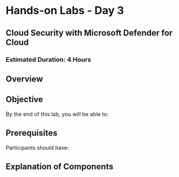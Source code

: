 # Hands-on Labs - Day 3

## Cloud Security with Microsoft Defender for Cloud

### Estimated Duration: 4 Hours

## Overview


## Objective

By the end of this lab, you will be able to:


## Prerequisites

Participants should have:


## Explanation of Components







